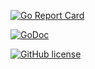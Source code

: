 [![Go Report Card](https://goreportcard.com/badge/github.com/bmaupin/go-htmlutil)](https://goreportcard.com/report/github.com/bmaupin/go-htmlutil)

[![GoDoc](https://godoc.org/github.com/bmaupin/go-htmlutil?status.svg)](https://godoc.org/github.com/bmaupin/go-htmlutil)

[![GitHub license](https://img.shields.io/badge/license-MIT-blue.svg)](https://raw.githubusercontent.com/bmaupin/go-htmlutil/master/LICENSE)
